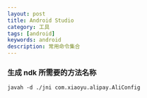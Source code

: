 ```yaml
---
layout: post
title: Android Studio 
category: 工具 
tags: [android]
keywords: android 
description: 常用命令集合 
---
```


### 生成 ndk 所需要的方法名称 
    
    javah -d ./jni com.xiaoyu.alipay.AliConfig
